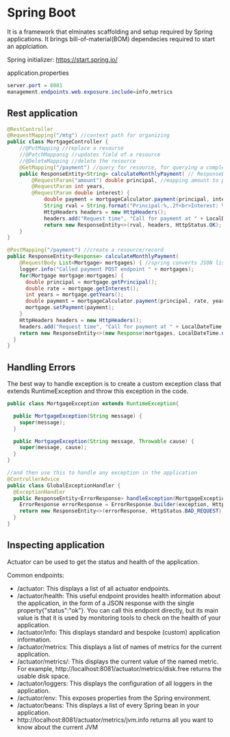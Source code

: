 # Spring Boot

It is a framework that elminates scaffolding and setup required by Spring applications. It brings bill-of-material(BOM) dependecies required to start an applciation.

Spring initializer: https://start.spring.io/

application.properties

```java
server.port = 8081
management.endpoints.web.exposure.include=info,metrics
```

## Rest application

```java
@RestController
@RequestMapping("/mtg") //context path for organizing
public class MortgageController {
    //@PutMapping //replace a resourse
    //@PatchMappanig //updates field of a resource
    //@DeleteMapping //delete the resource
    @GetMapping("/payment") //query for resource, for querying a complex payload, such as an arbitrarily large list of data, enterprises will often use a POST request even for read-only queries.
    public ResponseEntity<String> calculateMonthlyPayment( // ResponseEntity is a class to embed response metadata
        @RequestParam("amount") double principal, //mapping amount to principal
        @RequestParam int years,
        @RequestParam double interest) { 
            double payment = mortgageCalculator.payment(principal, interest, years); 
            String rval = String.format("Principal:%,.2f<br>Interest: %.2f<br>" + "Years: %d<br>Monthly Payment:%.2f", principal, interest, years, payment); 
            HttpHeaders headers = new HttpHeaders();
            headers.add("Request time", "Call for payment at " + LocalDateTime.now()); 
            return new ResponseEntity<>(rval, headers, HttpStatus.OK); 
    }
}

@PostMapping("/payment") //create a resource/record
public ResponseEntity<Response> calculateMonthlyPayment(
    @RequestBody List<Mortgage> mortgages) { //spring converts JSON list to Java List
    logger.info("Called payment POST endpoint " + mortgages);
    for(Mortgage mortgage:mortgages) {
      double principal = mortgage.getPrincipal();
      double rate = mortgage.getInterest();
      int years = mortgage.getYears();
      double payment = mortgageCalculator.payment(principal, rate, years);
      mortgage.setPayment(payment);
    }
    HttpHeaders headers = new HttpHeaders();
    headers.add("Request time", "Call for payment at " + LocalDateTime.now());
    return new ResponseEntity<>(new Response(mortgages, LocalDateTime.now()), headers, HttpStatus.OK); //wrapping response in an object
  }
}
```

## Handling Errors

The best way to handle exception is to create a custom exception class that extends RuntimeException and throw this exception in the code.

```java
public class MortgageException extends RuntimeException{

  public MortgageException(String message) {
    super(message);
  }

  public MortgageException(String message, Throwable cause) {
    super(message, cause);
  }
}

//and then use this to handle any exception in the application
@ControllerAdvice
public class GlobalExceptionHandler {
  @ExceptionHandler
  public ResponseEntity<ErrorResponse> handleException(MortgageException exception) {
    ErrorResponse errorResponse = ErrorResponse.builder(exception, HttpStatusCode.valueOf(400), exception.getMessage()).build();
    return new ResponseEntity<>(errorResponse, HttpStatus.BAD_REQUEST);
  }
}
```

## Inspecting application

Actuator can be used to get the status and health of the application.

Common endpoints:

- /actuator: This displays a list of all actuator endpoints.
- /actuator/health: This useful endpoint provides health information about the application, in the form of a JSON response with the single property{"status":"ok"}. You can call this endpoint directly, but its main value is that it is used by monitoring tools to check on the health of your application.
- /actuator/info: This displays standard and bespoke (custom) application information.
- /actuator/metrics: This displays a list of names of metrics for the current application.
- /actuator/metrics/<metric name>: This displays the current value of the named metric. For example, http://localhost:8081/actuator/metrics/disk.free returns the usable disk space.
- /actuator/loggers: This displays the configuration of all loggers in the application.
- /actuator/env: This exposes properties from the Spring environment.
- /actuator/beans: This displays a list of every Spring bean in your application.
- http://localhost:8081/actuator/metrics/jvm.info returns all you want to know about the current JVM